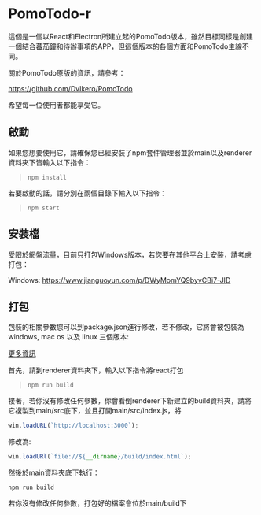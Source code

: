 # PomoTodo-r

這個是一個以React和Electron所建立起的PomoTodo版本，雖然目標同樣是創建一個結合蕃茄鐘和待辦事項的APP，但這個版本的各個方面和PomoTodo主線不同。

關於PomoTodo原版的資訊，請參考：

https://github.com/DvIkero/PomoTodo

希望每一位使用者都能享受它。

## 啟動

如果您想要使用它，請確保您已經安裝了npm套件管理器並於main以及renderer資料夾下皆輸入以下指令：

> ```
> npm install
> ```

若要啟動的話，請分別在兩個目錄下輸入以下指令：

> ```
> npm start
> ```

## 安裝檔

受限於網盤流量，目前只打包Windows版本，若您要在其他平台上安裝，請考慮打包：

Windows: https://www.jianguoyun.com/p/DWyMomYQ9byvCBi7-JID

## 打包

包裝的相關參數您可以到package.json進行修改，若不修改，它將會被包裝為windows, mac os 以及 linux 三個版本:

[更多資訊](https://www.electron.build/)

首先，請到renderer資料夾下，輸入以下指令將react打包

> ```
> npm run build
> ```

接著，若你沒有修改任何參數，你會看倒renderer下新建立的build資料夾，請將它複製到main/src底下，並且打開main/src/index.js，將

```javascript
win.loadURL(`http://localhost:3000`); 
```

修改為:

```javascript
win.loadURl(`file://${__dirname}/build/index.html`);
```

然後於main資料夾底下執行：

```
npm run build
```

若你沒有修改任何參數，打包好的檔案會位於main/build下